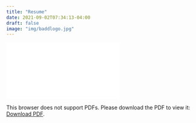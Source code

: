 ```yaml
---
title: "Resume"
date: 2021-09-02T07:34:13-04:00
draft: false
image: "img/baddlogo.jpg"
---
```

<object data="Best_Resume.pdf" type="application/pdf" width="700px" height="700px">
    <embed src="Best_Resume.pdf">
        <p>This browser does not support PDFs. Please download the PDF to view it: <a href="Best_Resume.pdf">Download PDF</a>.</p>
    </embed>
</object>


